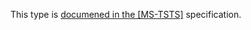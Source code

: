 This type is [documened in the [MS-TSTS]](https://learn.microsoft.com/en-us/openspecs/windows_protocols/ms-tsts/81203ca2-e58b-4681-affa-924e59671b5c) specification.
